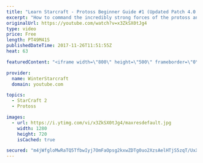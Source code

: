 ```yaml
---
title: "Learn Starcraft - Protoss Beginner Guide #1 (Updated Patch 4.0 FREE TO PLAY)"
excerpt: "How to command the incredibly strong forces of the protoss and cover weaknesses against the other inferior races. Updated for patch 4.0! This guide is not intended for COMPLETELY new players, but those who have played several games/campaign missions and grasp the very basics."
originalUrl: https://youtube.com/watch?v=x3ZkSX0tJg4
type: video
price: Free
length: PT49M41S
publishedDateTime: 2017-11-26T11:51:55Z
heat: 63

featuredContent: "<iframe width=\"800\" height=\"500\" frameborder=\"0\" src=\"https://www.youtube.com/embed/x3ZkSX0tJg4\" allow=\"accelerometer; autoplay; encrypted-media; gyroscope; picture-in-picture\" allowfullscreen></iframe>"

provider:
  name: WinterStarcraft
  domain: youtube.com

topics:
  - StarCraft 2
  - Protoss

images:
  - url: https://i.ytimg.com/vi/x3ZkSX0tJg4/maxresdefault.jpg
    width: 1280
    height: 720
    isCached: true

secured: "m4jWfgloMwRaTQ5TfbwIyj7OmFaOpsg2kxwZDTg0uo2XzsAelHTjS5zqT/UxXB8oDF3kDpB2UJ1QWW7oTMM16gITZ5ftyMU8sVuo43TKk2Zvyq/b/cY137mxOzZDrgWgpcFnXzTwI60m6vwD1RoL4TzmWTM3amPd0XG9ycs12JKxbpSHJQP5gn8bgmbrbJ+0rng+oJs9wawpxIii3g/pexPKcFwiEwXfHTv4Zlq7fm93ckoRxYFTweG0JBNDjbN1uhkcRnfIhogbXXFgy/bxrFsXVAUvCw4ZTCnybaT9H5oAQ9knNvF0HdbWNiz0sVqNdzNphHSYoftOoNSKYTFQNV0p20N8dTArLubTznzCcMGS0s7Rjr28KAJeKfnoZm4ClJwSQqDrgz/QgiUhoJMf4/nXuss9IcfwTVjSqUHIFVF8mUTb1HsFbQyixwd08CCz;c99zNicSg2N/lX80XETKvQ=="
---
```


